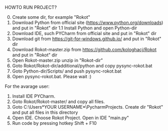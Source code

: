 HOWTO RUN PROJECT?

0. Create some dir, for example "Rokot"
1. Download Python from official site (https://www.python.org/downloads) and put in "Rokot" dir
1.1 Install Python and open Python-dir
2. Download IDE, such PYCharm from official site and put in "Rokot" dir
3. Download git from https://git-for-windows.github.io/ and put in "Rokot" dir
4. Download Rokot-master.zip from https://github.com/kologhacj/Rokot and put in "Rokot" dir
5. Open Rokot-master.zip unzip in "Rokot-dir"
6. Goto Rokot/Rokot-dir/additional/python and copy pysync-rokot.bat
7. Goto Python-dir/Scripts/ and push pysync-rokot.bat 
8. Open pysync-rokot.bat. Please wait :)

For the avarage user:
1. Install IDE PYCharm.
2. Goto Rokot/Rokot-master/ and copy all files.
3. Goto C:\Users\*YOUR USERNAME*\PycharmProjects. Create dir "Rokot" and put all files in this directory
4. Open IDE. Choose Rokot Project. Open in IDE "main.py"
5. Run code by pressing hotkey Shift + F10



